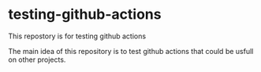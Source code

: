 # testing-github-actions
This repostory is for testing github actions

The main idea of this repository is to test github actions that could be usfull on other projects.
